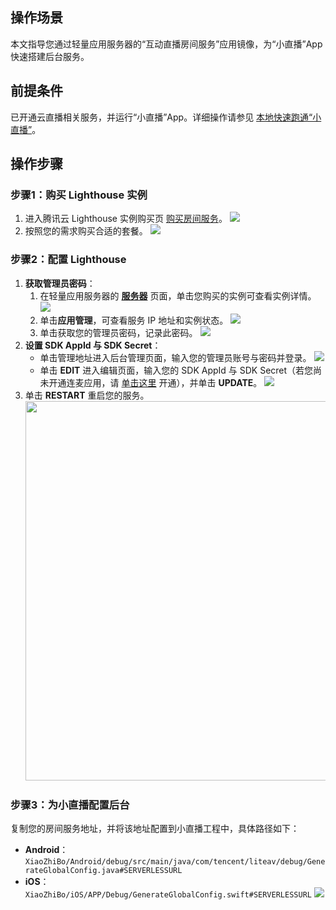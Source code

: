 ## 操作场景
本文指导您通过轻量应用服务器的“互动直播房间服务”应用镜像，为“小直播”App 快速搭建后台服务。


## 前提条件
已开通云直播相关服务，并运行“小直播”App。详细操作请参见 [本地快速跑通“小直播”](https://cloud.tencent.com/document/product/454/38625)。


## 操作步骤
[](id:step1)
### 步骤1：购买 Lighthouse 实例
1. 进入腾讯云 Lighthouse 实例购买页 [购买房间服务](https://buy.cloud.tencent.com/lighthouse)。
![](https://qcloudimg.tencent-cloud.cn/raw/c2b4854bbf8ff17ea6e8263991816354.png)
2. 按照您的需求购买合适的套餐。
![](https://qcloudimg.tencent-cloud.cn/raw/fd6dece1bc11e020c9820718c2161ffd.png)

[](id:step2)
### 步骤2：配置 Lighthouse  
1. **获取管理员密码**：
	1. 在轻量应用服务器的 [**服务器**](https://console.cloud.tencent.com/lighthouse/instance/index) 页面，单击您购买的实例可查看实例详情。
![](https://qcloudimg.tencent-cloud.cn/raw/09bfd6410fee56e3ac5dfcdea4c8c451.png)
	2. 单击**应用管理**，可查看服务 IP 地址和实例状态。
![](https://qcloudimg.tencent-cloud.cn/raw/14bf042be80ccf077edb47cc44c8a6b0.png)
	3. 单击获取您的管理员密码，记录此密码。
![](https://qcloudimg.tencent-cloud.cn/raw/6d9bf65252e9559f5027a23eb7cf7a84.png)
2. **设置 SDK AppId 与 SDK Secret**：
	- 单击管理地址进入后台管理页面，输入您的管理员账号与密码并登录。
	![](https://qcloudimg.tencent-cloud.cn/raw/899a76076714d3c35f6861c6657c2e17.png)
	- 单击 **EDIT** 进入编辑页面，输入您的 SDK AppId 与 SDK Secret（若您尚未开通连麦应用，请 [单击这里](https://cloud.tencent.com/document/product/454/38625#.E6.AD.A5.E9.AA.A41.EF.BC.9A.E5.BC.80.E9.80.9A.E4.BA.91.E7.9B.B4.E6.92.AD.E7.9B.B8.E5.85.B3.E6.9C.8D.E5.8A.A1) 开通），并单击 **UPDATE**。
![](https://qcloudimg.tencent-cloud.cn/raw/909f7d8c120ab723fa125191b7492f00.png)
3. 单击 **RESTART** 重启您的服务。<br><img src="https://qcloudimg.tencent-cloud.cn/raw/b75871451dc8c6f49d70917a3e8f38ec.png" width="607px"/>


[](id:step3)
### 步骤3：为小直播配置后台
复制您的房间服务地址，并将该地址配置到小直播工程中，具体路径如下：
- **Android**： `XiaoZhiBo/Android/debug/src/main/java/com/tencent/liteav/debug/GenerateGlobalConfig.java#SERVERLESSURL`
- **iOS**： `XiaoZhiBo/iOS/APP/Debug/GenerateGlobalConfig.swift#SERVERLESSURL`
![](https://qcloudimg.tencent-cloud.cn/raw/b85226d1ed78703d1988f77ef44e3b1c.png)

